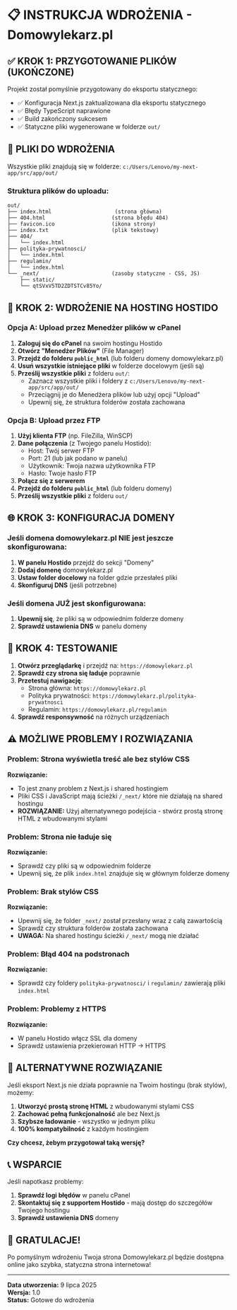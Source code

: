 # 📋 INSTRUKCJA WDROŻENIA - Domowylekarz.pl

## ✅ KROK 1: PRZYGOTOWANIE PLIKÓW (UKOŃCZONE)

Projekt został pomyślnie przygotowany do eksportu statycznego:
- ✅ Konfiguracja Next.js zaktualizowana dla eksportu statycznego
- ✅ Błędy TypeScript naprawione
- ✅ Build zakończony sukcesem
- ✅ Statyczne pliki wygenerowane w folderze `out/`

## 📁 PLIKI DO WDROŻENIA

Wszystkie pliki znajdują się w folderze: `c:/Users/Lenovo/my-next-app/src/app/out/`

### Struktura plików do uploadu:
```
out/
├── index.html                    (strona główna)
├── 404.html                     (strona błędu 404)
├── favicon.ico                  (ikona strony)
├── index.txt                    (plik tekstowy)
├── 404/
│   └── index.html
├── polityka-prywatnosci/
│   └── index.html
├── regulamin/
│   └── index.html
└── _next/                       (zasoby statyczne - CSS, JS)
    ├── static/
    └── qtSVxV5TD2ZDTSTCv85Yo/
```

## 🚀 KROK 2: WDROŻENIE NA HOSTING HOSTIDO

### Opcja A: Upload przez Menedżer plików w cPanel

1. **Zaloguj się do cPanel** na swoim hostingu Hostido
2. **Otwórz "Menedżer Plików"** (File Manager)
3. **Przejdź do folderu `public_html`** (lub folderu domeny domowylekarz.pl)
4. **Usuń wszystkie istniejące pliki** w folderze docelowym (jeśli są)
5. **Prześlij wszystkie pliki** z folderu `out/`:
   - Zaznacz wszystkie pliki i foldery z `c:/Users/Lenovo/my-next-app/src/app/out/`
   - Przeciągnij je do Menedżera plików lub użyj opcji "Upload"
   - Upewnij się, że struktura folderów została zachowana

### Opcja B: Upload przez FTP

1. **Użyj klienta FTP** (np. FileZilla, WinSCP)
2. **Dane połączenia** (z Twojego panelu Hostido):
   - Host: Twój serwer FTP
   - Port: 21 (lub jak podano w panelu)
   - Użytkownik: Twoja nazwa użytkownika FTP
   - Hasło: Twoje hasło FTP
3. **Połącz się z serwerem**
4. **Przejdź do folderu `public_html`** (lub folderu domeny)
5. **Prześlij wszystkie pliki** z folderu `out/`

## 🌐 KROK 3: KONFIGURACJA DOMENY

### Jeśli domena domowylekarz.pl NIE jest jeszcze skonfigurowana:

1. **W panelu Hostido** przejdź do sekcji "Domeny"
2. **Dodaj domenę** domowylekarz.pl
3. **Ustaw folder docelowy** na folder gdzie przesłałeś pliki
4. **Skonfiguruj DNS** (jeśli potrzebne)

### Jeśli domena JUŻ jest skonfigurowana:

1. **Upewnij się**, że pliki są w odpowiednim folderze domeny
2. **Sprawdź ustawienia DNS** w panelu domeny

## 🔧 KROK 4: TESTOWANIE

1. **Otwórz przeglądarkę** i przejdź na: `https://domowylekarz.pl`
2. **Sprawdź czy strona się ładuje** poprawnie
3. **Przetestuj nawigację**:
   - Strona główna: `https://domowylekarz.pl`
   - Polityka prywatności: `https://domowylekarz.pl/polityka-prywatnosci`
   - Regulamin: `https://domowylekarz.pl/regulamin`
4. **Sprawdź responsywność** na różnych urządzeniach

## ⚠️ MOŻLIWE PROBLEMY I ROZWIĄZANIA

### Problem: Strona wyświetla treść ale bez stylów CSS
**Rozwiązanie:**
- To jest znany problem z Next.js i shared hostingiem
- Pliki CSS i JavaScript mają ścieżki `/_next/` które nie działają na shared hostingu
- **ROZWIĄZANIE:** Użyj alternatywnego podejścia - stwórz prostą stronę HTML z wbudowanymi stylami

### Problem: Strona nie ładuje się
**Rozwiązanie:**
- Sprawdź czy pliki są w odpowiednim folderze
- Upewnij się, że plik `index.html` znajduje się w głównym folderze domeny

### Problem: Brak stylów CSS
**Rozwiązanie:**
- Upewnij się, że folder `_next/` został przesłany wraz z całą zawartością
- Sprawdź czy struktura folderów została zachowana
- **UWAGA:** Na shared hostingu ścieżki `/_next/` mogą nie działać

### Problem: Błąd 404 na podstronach
**Rozwiązanie:**
- Sprawdź czy foldery `polityka-prywatnosci/` i `regulamin/` zawierają pliki `index.html`

### Problem: Problemy z HTTPS
**Rozwiązanie:**
- W panelu Hostido włącz SSL dla domeny
- Sprawdź ustawienia przekierowań HTTP → HTTPS

## 🔄 ALTERNATYWNE ROZWIĄZANIE

Jeśli eksport Next.js nie działa poprawnie na Twoim hostingu (brak stylów), możemy:

1. **Utworzyć prostą stronę HTML** z wbudowanymi stylami CSS
2. **Zachować pełną funkcjonalność** ale bez Next.js
3. **Szybsze ładowanie** - wszystko w jednym pliku
4. **100% kompatybilność** z każdym hostingiem

**Czy chcesz, żebym przygotował taką wersję?**

## 📞 WSPARCIE

Jeśli napotkasz problemy:
1. **Sprawdź logi błędów** w panelu cPanel
2. **Skontaktuj się z supportem Hostido** - mają dostęp do szczegółów Twojego hostingu
3. **Sprawdź ustawienia DNS** domeny

## 🎉 GRATULACJE!

Po pomyślnym wdrożeniu Twoja strona Domowylekarz.pl będzie dostępna online jako szybka, statyczna strona internetowa!

---

**Data utworzenia:** 9 lipca 2025  
**Wersja:** 1.0  
**Status:** Gotowe do wdrożenia
